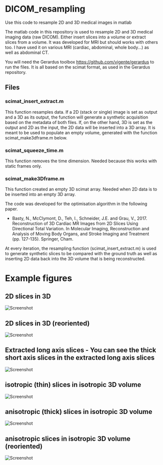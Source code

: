 # DICOM_resampling
Use this code to resample 2D and 3D medical images in matlab

The matlab code in this repository is used to resample 2D and 3D medical imaging data (raw DICOM). Either insert slices into a volume or extract slices from a volume. It was developed for MRI but should works with others too. I have used it on various MRI (cardiac, abdominal, whole body...) as well as abdominal CT.

You will need the Gerardus toolbox https://github.com/vigente/gerardus to run the files.
It is all based on the scimat format, as used in the Gerardus repository. 

## Files

### scimat_insert_extract.m
This function resamples data. If a 2D (stack or single) image is set as output and a 3D as its output, the function will generate a synthetic acquisition based on the metadata of both files. If, on the other hand, 3D is set as the output and 2D as the input, the 2D data will be inserted into a 3D array. It is meant to be used to populate an empty volume, generated with the function scimat_make3dframe.m below.

### scimat_squeeze_time.m
This function removes the time dimension. Needed because this works with static frames only.

### scimat_make3Dframe.m
This function created an empty 3D scimat array. Needed when 2D data is to be inserted into an empty 3D array. 

The code was developed for the optimisation algorithm in the following paper. 

* Basty, N., McClymont, D., Teh, I., Schneider, J.E. and Grau, V., 2017. Reconstruction of 3D Cardiac MR Images from 2D Slices Using Directional Total Variation. In Molecular Imaging, Reconstruction and Analysis of Moving Body Organs, and Stroke Imaging and Treatment (pp. 127-135). Springer, Cham.

At every iteration, the resampling function (scimat_insert_extract.m) is used to generate synthetic slices to be compared with the ground truth as well as inserting 2D data back into the 3D volume that is being reconstructed.


# Example figures
## 2D slices in 3D
![Screenshot](twoDinRW.png)
## 2D slices in 3D (reoriented)
![Screenshot](twoDinRW_straight.png)
## Extracted long axis slices - You can see the thick short axis slices in the extracted long axis slices
![Screenshot](extracted_LAs.png)
## isotropic (thin) slices in isotropic 3D volume
![Screenshot](thin_slice_in_3D_vol.png)
## anisotropic (thick) slices in isotropic 3D volume
![Screenshot](thick_slice_in_3D_vol.png)
## anisotropic slices in isotropic 3D volume (reoriented)
![Screenshot](thick_slice_in_3D_vol_straight.png)
